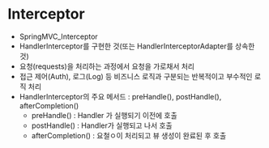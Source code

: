 # Interceptor

- SpringMVC_Interceptor
- HandlerInterceptor를 구현한 것(또는 HandlerInterceptorAdapter를 상속한 것)
- 요청(requests)을 처리하는 과정에서 요청을 가로채서 처리
- 접근 제어(Auth), 로그(Log) 등 비즈니스 로직과 구분되는 반복적이고 부수적인 로직 처리
- HandlerInterceptor의 주요 메서드 : preHandle(), postHandle(), afterCompletion()
  - preHandle() : Handler 가 실행되기 이전에 호출
  - postHandle() : Handler가 실행되고 나서 호출
  - afterCompletion() : 요철ㅇ이 처리되고 뷰 생성이 완료된 후 호출